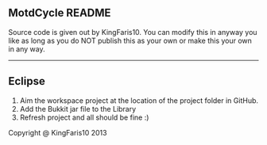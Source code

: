MotdCycle README
-----------------------------------------------
Source code is given out by KingFaris10. You can modify this in anyway you like as long as you do NOT publish this as your own or make this your own in any way.

----------------------------
Eclipse
----------------------------
1. Aim the workspace project at the location of the project folder in GitHub.
2. Add the Bukkit jar file to the Library
3. Refresh project and all should be fine :)

Copyright @ KingFaris10 2013

